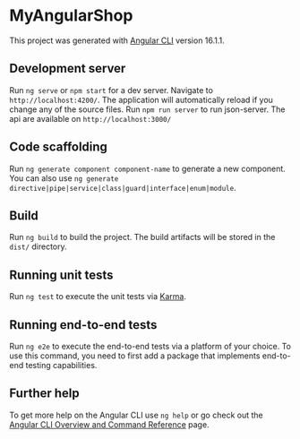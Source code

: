 # MyAngularShop

This project was generated with [Angular CLI](https://github.com/angular/angular-cli) version 16.1.1.

## Development server

Run `ng serve` or `npm start`  for a dev server. Navigate to `http://localhost:4200/`. The application will automatically reload if you change any of the source files.
Run `npm run server` to run json-server. The api are available on `http://localhost:3000/`

## Code scaffolding

Run `ng generate component component-name` to generate a new component. You can also use `ng generate directive|pipe|service|class|guard|interface|enum|module`.

## Build

Run `ng build` to build the project. The build artifacts will be stored in the `dist/` directory.

## Running unit tests

Run `ng test` to execute the unit tests via [Karma](https://karma-runner.github.io).

## Running end-to-end tests

Run `ng e2e` to execute the end-to-end tests via a platform of your choice. To use this command, you need to first add a package that implements end-to-end testing capabilities.

## Further help

To get more help on the Angular CLI use `ng help` or go check out the [Angular CLI Overview and Command Reference](https://angular.io/cli) page.
